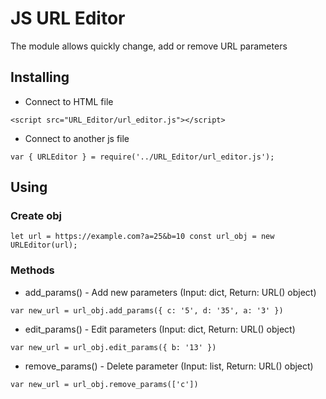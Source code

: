# JS URL Editor

The module allows quickly change, add or remove URL parameters

## Installing
- Connect to HTML file

`<script src="URL_Editor/url_editor.js"></script>`

- Connect to another js file

`var { URLEditor } = require('../URL_Editor/url_editor.js');`

## Using

### Create obj

`let url = https://example.com?a=25&b=10
const url_obj = new URLEditor(url);`

### Methods

- add_params() - Add new parameters (Input: dict, Return: URL() object)

`var new_url = url_obj.add_params({ c: '5', d: '35', a: '3' })`

- edit_params() - Edit parameters (Input: dict, Return: URL() object)

`var new_url = url_obj.edit_params({ b: '13' })`

- remove_params() - Delete parameter (Input: list, Return: URL() object)

`var new_url = url_obj.remove_params(['c'])`




